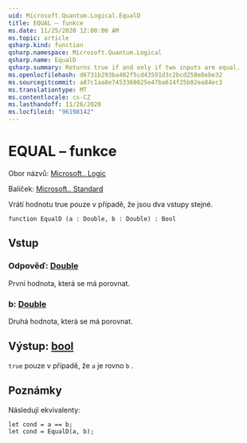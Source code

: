 ```yaml
---
uid: Microsoft.Quantum.Logical.EqualD
title: EQUAL – funkce
ms.date: 11/25/2020 12:00:00 AM
ms.topic: article
qsharp.kind: function
qsharp.namespace: Microsoft.Quantum.Logical
qsharp.name: EqualD
qsharp.summary: Returns true if and only if two inputs are equal.
ms.openlocfilehash: d6731b293ba402f5cd43591d3c2bcd258e8ebe32
ms.sourcegitcommit: a87c1aa8e7453360025e47ba614f25b02ea84ec3
ms.translationtype: MT
ms.contentlocale: cs-CZ
ms.lasthandoff: 11/26/2020
ms.locfileid: "96198142"
---
```

# <a name="equald-function"></a>EQUAL – funkce

Obor názvů: [Microsoft.. Logic](xref:Microsoft.Quantum.Logical)

Balíček: [Microsoft.. Standard](https://nuget.org/packages/Microsoft.Quantum.Standard)


Vrátí hodnotu true pouze v případě, že jsou dva vstupy stejné.

```qsharp
function EqualD (a : Double, b : Double) : Bool
```


## <a name="input"></a>Vstup

### <a name="a--double"></a>Odpověď: [Double](xref:microsoft.quantum.lang-ref.double)

První hodnota, která se má porovnat.


### <a name="b--double"></a>b: [Double](xref:microsoft.quantum.lang-ref.double)

Druhá hodnota, která se má porovnat.



## <a name="output--bool"></a>Výstup: [bool](xref:microsoft.quantum.lang-ref.bool)

`true` pouze v případě, že `a` je rovno `b` .

## <a name="remarks"></a>Poznámky

Následují ekvivalenty:

```Q#
let cond = a == b;
let cond = EqualD(a, b);
```